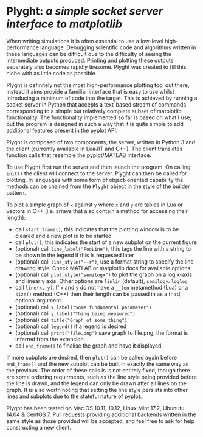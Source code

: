 # Plyght: _a simple socket server interface to matplotlib_

When writing simulations it is often essential to use a low-level
high-performance language.
Debugging scientific code and algorithms written in these languages can be
difficult due to the difficulty of seeing the intermediate outputs produced.
Printing and plotting these outputs separately also becomes rapidly tiresome.
Plyght was created to fill this niche with as little code as possible.

Plyght is definitely not the most high-performance plotting tool out there,
instead it aims provide a familiar interface that is easy to use whilst
introducing a minimum of code into the target.
This is achieved by running a socket server in Python that accepts a
text-based stream of commands corresponding to a simple but relatively
complete subset of matplotlib functionality.
The functionality implemented so far is based on what I use, but the program
is designed in such a way that it is quite simple to add additional features
present in the pyplot API.

Plyght is composed of two components, the server, written in Python 3 and the
client (currently available in LuaJIT and C++). 
The client translates function calls that resemble the pyplot/MATLAB interface.

To use Plyght first run the server and then launch the program. 
On calling `init()` the client will connect to the server.
Plyght can then be called for plotting. 
In languages with some form of object-oriented capability the methods can be
chained from the `Plyght` object in the style of the builder pattern.

To plot a simple graph of `x` against `y` where `x` and `y` are tables in Lua
or vectors in C++ (i.e. arrays that also contain a method for accessing their
length):

- call `start_frame()`, this indicates that the plotting window is to be cleared and a new plot is to be started
- call `plot()`, this indicates the start of a new subplot on the current figure
- (optional) call `line_label("FooLine")`, this tags the line with a string to be shown in the legend if this is requested later
- (optional) call `line_style("--r")`, use a format string to specify the line drawing style. Check MATLAB or matplotlib docs for available options
- (optional) call `plot_style("semilogx")` to plot the graph on a log x-axis and linear y axis. Other options are `linlin` (default), `semilogy`. `loglog`
- call `line(x, y)`. If `x` and `y` do not have a `__len` metamethod (Lua) or a `size()` method (C++) then their length can be passed in as a third, optional argument.
- (optional) call `x_label("Some fundamental parameter")`
- (optional) call `y_label("Thing being measured")`
- (optional) call `title("Graph of some thing")`
- (optional) call `legend()` if a legend is desired
- (optional) call `print("file.png")` save graph to file.png, the format is inferred from the extension
- call `end_frame()` to finalise the graph and have it displayed

If more subplots are desired, then `plot()` can be called again before
`end_frame()` and the new subplot can be built in exactly the same way as the
previous. The order of these calls is is not entirely fixed, though there are
some ordering requirments, such as the line style being provided before the
line is drawn, and the legend can only be drawn after all lines on the graph.
It is also worth noting that setting the line style persists into other lines
and subplots due to the stateful nature of pyplot.

Plyght has been tested on Mac OS 10.11, 10.12, Linux Mint 17.2, Ubunutu 14.04 & CentOS 7.
Pull requests providing additional backends written in the same style as
those provided will be accepted, and feel free to ask for help constructing a
new client.
